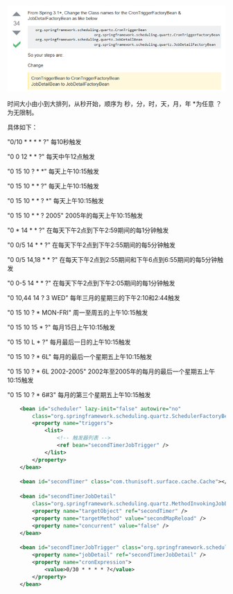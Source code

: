 ![](../image/clip_image001-1563527841356.png)





时间大小由小到大排列，从秒开始，顺序为 秒，分，时，天，月，年    *为任意 ？为无限制。 

具体如下： 

"0/10 * * * * ?" 每10秒触发 

"0 0 12 * * ?" 每天中午12点触发 

"0 15 10 ? * *" 每天上午10:15触发 

"0 15 10 * * ?" 每天上午10:15触发 

"0 15 10 * * ? *" 每天上午10:15触发 

"0 15 10 * * ? 2005" 2005年的每天上午10:15触发 

"0 * 14 * * ?" 在每天下午2点到下午2:59期间的每1分钟触发 

"0 0/5 14 * * ?" 在每天下午2点到下午2:55期间的每5分钟触发 

"0 0/5 14,18 * * ?" 在每天下午2点到2:55期间和下午6点到6:55期间的每5分钟触发 

"0 0-5 14 * * ?" 在每天下午2点到下午2:05期间的每1分钟触发 

"0 10,44 14 ? 3 WED" 每年三月的星期三的下午2:10和2:44触发 

"0 15 10 ? * MON-FRI" 周一至周五的上午10:15触发 

"0 15 10 15 * ?" 每月15日上午10:15触发 

"0 15 10 L * ?" 每月最后一日的上午10:15触发 

"0 15 10 ? * 6L" 每月的最后一个星期五上午10:15触发 

"0 15 10 ? * 6L 2002-2005" 2002年至2005年的每月的最后一个星期五上午10:15触发 

"0 15 10 ? * 6#3" 每月的第三个星期五上午10:15触发 

```xml
    <bean id="scheduler" lazy-init="false" autowire="no"
        class="org.springframework.scheduling.quartz.SchedulerFactoryBean">
        <property name="triggers">
            <list>
                <!-- 触发器列表 -->
                <ref bean="secondTimerJobTrigger" />
            </list>
        </property>
    </bean>

    <bean id="secondTimer" class="com.thunisoft.surface.cache.Cache"></bean>

    <bean id="secondTimerJobDetail"
        class="org.springframework.scheduling.quartz.MethodInvokingJobDetailFactoryBean">
        <property name="targetObject" ref="secondTimer" />
        <property name="targetMethod" value="secondMapReload" />
        <property name="concurrent" value="false" />
    </bean>

    <bean id="secondTimerJobTrigger" class="org.springframework.scheduling.quartz.CronTriggerBean">
        <property name="jobDetail" ref="secondTimerJobDetail" />
        <property name="cronExpression">
            <value>0/30 * * * * ?</value>
        </property>
    </bean>
```

